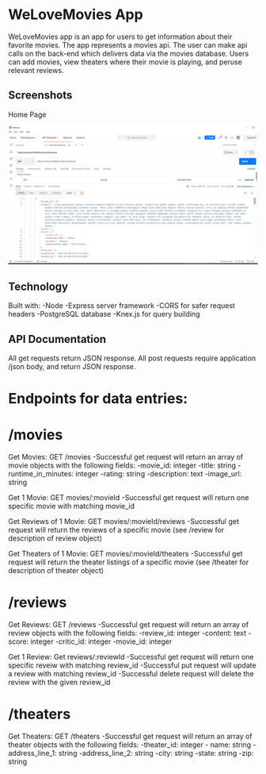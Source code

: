 # WeLoveMovies App

WeLoveMovies app is an app for users to get information about their favorite movies. The app represents a movies api. The user can make api calls on the back-end which delivers data via the movies database. Users can add movies, view theaters where their movie is playing, and peruse relevant reviews.

## Screenshots

Home Page

![moviePic](images/reviews_for_movies.jpg)

## Technology

Built with:
-Node
-Express server framework
-CORS for safer request headers
-PostgreSQL database
-Knex.js for query building

## API Documentation

All get requests return JSON response. All post requests require application /json body, and return JSON response.

# Endpoints for data entries:

# /movies

Get Movies: GET /movies
-Successful get request will return an array of movie objects with the following fields:
-movie_id: integer
-title: string
-runtime_in_minutes: integer
-rating: string
-description: text
-image_url: string

Get 1 Movie: GET movies/:movieId
-Successful get request will return one specific movie with matching movie_id

Get Reviews of 1 Movie: GET movies/:movieId/reviews
-Successful get request will return the reviews of a specific movie (see /review for description of review object)

Get Theaters of 1 Movie: GET movies/:movieId/theaters
-Successful get request will return the theater listings of a specific movie (see /theater for description of theater object)

# /reviews

Get Reviews: GET /reviews
-Successful get request will return an array of review objects with the following fields:
-review_id: integer
-content: text
-score: integer
-critic_id: integer
-movie_id: integer

Get 1 Review: Get reviews/:reviewId
-Successful get request will return one specific reveiw with matching review_id
-Successful put request will update a review with matching review_id
-Successful delete request will delete the review with the given review_id

# /theaters

Get Theaters: GET /theaters
-Successful get request will return an array of theater objects with the following fields:
-theater_id: integer - name: string
-address_line_1: string
-address_line_2: string
-city: string
-state: string
-zip: string
